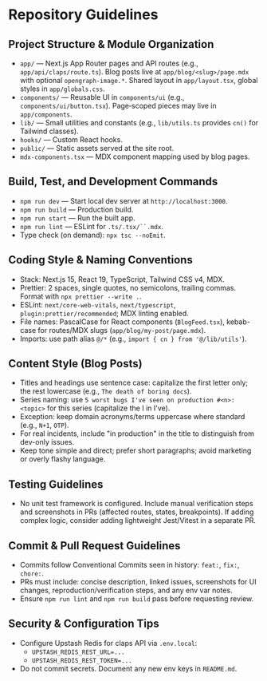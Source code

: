 # Repository Guidelines

## Project Structure & Module Organization
- `app/` — Next.js App Router pages and API routes (e.g., `app/api/claps/route.ts`). Blog posts live at `app/blog/<slug>/page.mdx` with optional `opengraph-image.*`. Shared layout in `app/layout.tsx`, global styles in `app/globals.css`.
- `components/` — Reusable UI in `components/ui` (e.g., `components/ui/button.tsx`). Page‑scoped pieces may live in `app/components`.
- `lib/` — Small utilities and constants (e.g., `lib/utils.ts` provides `cn()` for Tailwind classes).
- `hooks/` — Custom React hooks.
- `public/` — Static assets served at the site root.
- `mdx-components.tsx` — MDX component mapping used by blog pages.

## Build, Test, and Development Commands
- `npm run dev` — Start local dev server at `http://localhost:3000`.
- `npm run build` — Production build.
- `npm run start` — Run the built app.
- `npm run lint` — ESLint for `.ts/.tsx/``.mdx`.
- Type check (on demand): `npx tsc --noEmit`.

## Coding Style & Naming Conventions
- Stack: Next.js 15, React 19, TypeScript, Tailwind CSS v4, MDX.
- Prettier: 2 spaces, single quotes, no semicolons, trailing commas. Format with `npx prettier --write .`.
- ESLint: `next/core-web-vitals`, `next/typescript`, `plugin:prettier/recommended`; MDX linting enabled.
- File names: PascalCase for React components (`BlogFeed.tsx`), kebab-case for routes/MDX slugs (`app/blog/my-post/page.mdx`).
- Imports: use path alias `@/*` (e.g., `import { cn } from '@/lib/utils'`).

## Content Style (Blog Posts)
- Titles and headings use sentence case: capitalize the first letter only; the rest lowercase (e.g., `The death of boring docs`).
- Series naming: use `5 worst bugs I've seen on production #<n>: <topic>` for this series (capitalize the I in I've).
- Exception: keep domain acronyms/terms uppercase where standard (e.g., `N+1`, `OTP`).
- For real incidents, include "in production" in the title to distinguish from dev-only issues.
- Keep tone simple and direct; prefer short paragraphs; avoid marketing or overly flashy language.

## Testing Guidelines
- No unit test framework is configured. Include manual verification steps and screenshots in PRs (affected routes, states, breakpoints). If adding complex logic, consider adding lightweight Jest/Vitest in a separate PR.

## Commit & Pull Request Guidelines
- Commits follow Conventional Commits seen in history: `feat:`, `fix:`, `chore:`.
- PRs must include: concise description, linked issues, screenshots for UI changes, reproduction/verification steps, and any env var notes.
- Ensure `npm run lint` and `npm run build` pass before requesting review.

## Security & Configuration Tips
- Configure Upstash Redis for claps API via `.env.local`:
  - `UPSTASH_REDIS_REST_URL=...`
  - `UPSTASH_REDIS_REST_TOKEN=...`
- Do not commit secrets. Document any new env keys in `README.md`.
